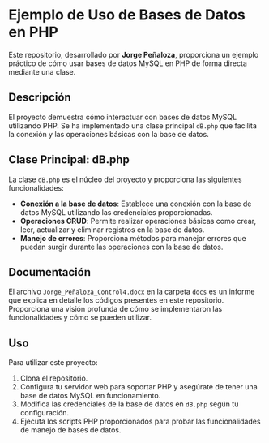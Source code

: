 # Ejemplo de Uso de Bases de Datos en PHP

Este repositorio, desarrollado por **Jorge Peñaloza**, proporciona un ejemplo práctico de cómo usar bases de datos MySQL en PHP de forma directa mediante una clase.

## Descripción

El proyecto demuestra cómo interactuar con bases de datos MySQL utilizando PHP. Se ha implementado una clase principal `dB.php` que facilita la conexión y las operaciones básicas con la base de datos.

## Clase Principal: dB.php

La clase `dB.php` es el núcleo del proyecto y proporciona las siguientes funcionalidades:

- **Conexión a la base de datos**: Establece una conexión con la base de datos MySQL utilizando las credenciales proporcionadas.
- **Operaciones CRUD**: Permite realizar operaciones básicas como crear, leer, actualizar y eliminar registros en la base de datos.
- **Manejo de errores**: Proporciona métodos para manejar errores que puedan surgir durante las operaciones con la base de datos.

## Documentación

El archivo `Jorge_Peñaloza_Control4.docx` en la carpeta `docs` es un informe que explica en detalle los códigos presentes en este repositorio. Proporciona una visión profunda de cómo se implementaron las funcionalidades y cómo se pueden utilizar.

## Uso

Para utilizar este proyecto:

1. Clona el repositorio.
2. Configura tu servidor web para soportar PHP y asegúrate de tener una base de datos MySQL en funcionamiento.
3. Modifica las credenciales de la base de datos en `dB.php` según tu configuración.
4. Ejecuta los scripts PHP proporcionados para probar las funcionalidades de manejo de bases de datos.

